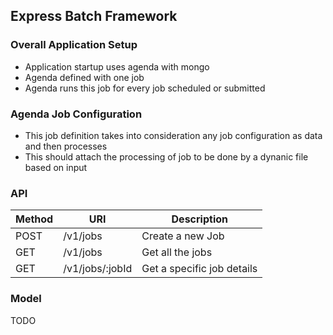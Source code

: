## Express Batch Framework
### Overall Application Setup
* Application startup uses agenda with mongo
* Agenda defined with one job
* Agenda runs this job for every job scheduled or submitted

### Agenda Job Configuration
* This job definition takes into consideration any job configuration as data and then processes
* This should attach the processing of job to be done by a dynanic file based on input

### API 
Method | URI | Description
------ | --- | -----------
POST | /v1/jobs | Create a new Job
GET | /v1/jobs | Get all the jobs
GET | /v1/jobs/:jobId | Get a specific job details

### Model
TODO